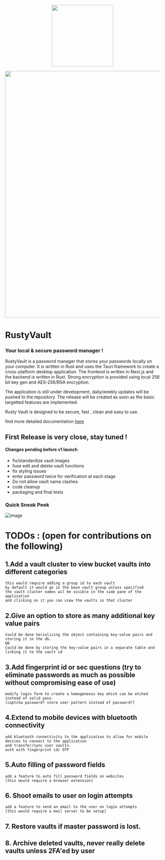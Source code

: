 <p align="center"> 
    <img width="200"  src="https://github.com/Ingenious-c0der/RustyVault/assets/76046349/c3cc0f15-11b4-4d82-844c-afde4d8e60dc" />
</p>
<p align="center"> 
    <img width="800"  src="https://github.com/Ingenious-c0der/RustyVault/assets/76046349/7b119fb3-aca3-4372-9569-a68cf4752294" />
</p>

# RustyVault

### Your local & secure password manager !

RustyVault is a password manager that stores your passwords locally on your computer. It is written in Rust and uses the Tauri framework to create a cross-platform desktop application. The frontend is written in Next.js and the backend is written in Rust. Strong encryption is provided using local 256 bit key gen and AES-256/RSA encryption.

The application is still under development, daily/weekly updates will be pushed to the repository. The release will be created as soon as the basic targetted features are implemented.

Rusty Vault is designed to be secure, fast , clean and easy to use.

find more detailed documentation [here](documentation.md)


## First Release is very close, stay tuned !
#### Changes pending before v1 launch
- fix/standardize vault images
- fuse edit and delete vault functions
- fix styling issues
- enter password twice for verification at each stage
- Do not allow vault name clashes
- code cleanup
- packaging and final tests
  
### Quick Sneak Peek
![image](https://github.com/Ingenious-c0der/RustyVault/assets/76046349/7df11f4e-f758-49a9-8187-085d3ed63da2)

# TODOs : (open for contributions on the following)


## 1.Add a vault cluster to view bucket vaults into different categories
    this would require adding a group id to each vault 
    by default it would go in the base vault group unless specified 
    the vault cluster names wil be visible in the side pane of the application 
    and clicking on it you can view the vaults in that cluster


## 2.Give an option to store as many additional key value pairs
    Could be done Serializing the object containing key-value pairs and storing it in the db. 
    OR
    Could be done by storing the key-value pairs in a separate table and linking it to the vault id




## 3.Add fingerprint id or sec questions (try to eliminate passwords as much as possible without compromising ease of use)
    modify login form to create a homogeneous key which can be etched instead of solid pass. 
    [captcha password? store user pattern instead of password?]


## 4.Extend to mobile devices with bluetooth connectivity
    add bluetooth connectivity to the application to allow for mobile devices to connect to the application
    and transfer/sync user vaults.
    auth with fingerprint id/ OTP 

## 5.Auto filling of password fields 
    add a feature to auto fill password fields on websites 
    [this would require a browser extension]


## 6. Shoot emails to user on login attempts
    add a feature to send an email to the user on login attempts 
    [this would require a mail server to be setup]


## 7. Restore vaults if master password is lost.

## 8. Archive deleted vaults, never really delete vaults unless 2FA'ed by user




